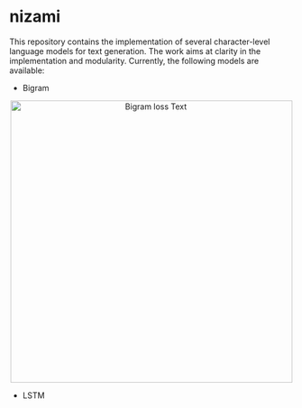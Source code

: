 # nizami
This repository contains the implementation of several character-level language models for text generation. The work aims at clarity in the implementation and modularity.
Currently, the following models are available:

* Bigram

<div align="center">
  <img src="https://github.com/meraccos/nizami/blob/main/losses/Eval_loss.svg" alt="Bigram loss Text" width="500" height="500">
</div>

* LSTM
